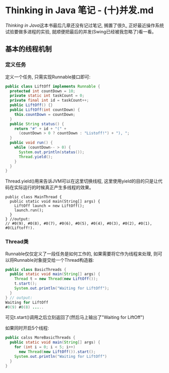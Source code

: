 # Thinking in Java 笔记 - (十)并发.md
*Thinking in Java*这本书最后几章还没有记过笔记, 搁置了很久, 正好最近操作系统试验要做多进程的实验, 就顺便把最后的并发(Swing已经被我忽略了)看一看。

## 基本的线程机制
### 定义任务
定义一个任务, 只需实现Runnable接口即可:

```java
public class LiftOff implements Runnable {
  protected int countDown = 10;
  private static int taskCount = 0;
  private final int id = taskCount++;
  public LiftOff() {}
  public LiftOff(int countDown) {
    this.countDown = countDown;
  }
  public String status() {
    return "#" + id + "(" +
      (countDown > 0 ? countDown : "Listoff!") + "), ";
  }
  public void run() {
    while (countDown-- > 0) {
      System.out.println(status());
      Thread.yield();
    }
  }
}
```

Thread.yield()用来告诉JVM可以在这里切换线程, 这里使用yield的目的只是让代码在实际运行的时候真正产生多线程的效果。

```
public class MainThread {
  public static void main(String[] args) {
    LiftOff launch = new LiftOff();
    launch.run();
  }
} //output:
// #0(9), #0(8), #0(7), #0(6), #0(5), #0(4), #0(3), #0(2), #0(1), #0(Liftoff!).
```

### Thread类
Runnable仅仅定义了一段任务是如何工作的, 如果需要将它作为线程来处理, 则可以将Runnable对象提交给一个Thread构造器:
      
```java
public class BasicThreads {
  public static void main(String[] args) {
    Thread t = new Thread(new LiftOff());
    t.start();
    System.out.println("Waiting for LiftOff");
  }
} // output:
Waiting for LiftOff
#0(9) #0(8) .....
```

可见t.start()调用之后立刻返回了(然后马上输出了"Waiting for LiftOff")

如果同时开启5个线程:

```java
public calss MoreBasicThreads {
  public static void main(String[] args) {
    for (int i = 0; i < 5; i++)
      new Thread(new LiftOff()).start();
    System.out.println("Waiting for LiftOff")
  }
}
```


